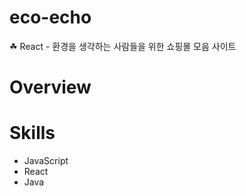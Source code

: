 # eco-echo
☘ React - 환경을 생각하는 사람들을 위한 쇼핑몰 모음 사이트

# Overview


# Skills
* JavaScript
* React
* Java
